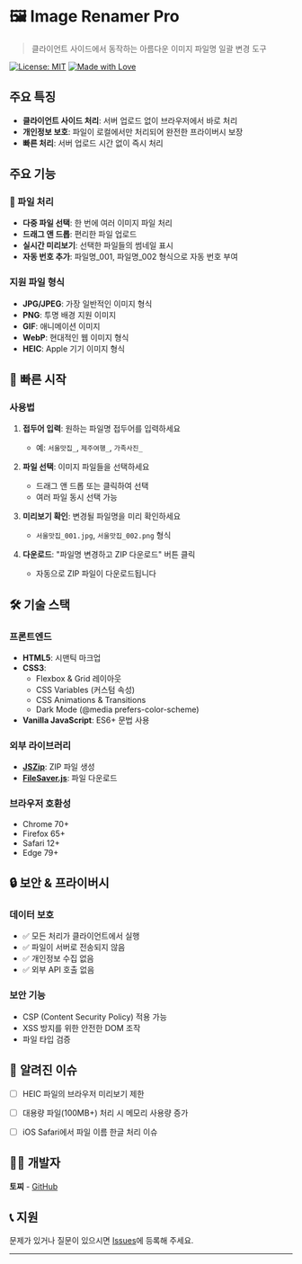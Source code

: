 # 🖼️ Image Renamer Pro

> 클라이언트 사이드에서 동작하는 아름다운 이미지 파일명 일괄 변경 도구

[![License: MIT](https://img.shields.io/badge/License-MIT-yellow.svg)](https://opensource.org/licenses/MIT)
[![Made with Love](https://img.shields.io/badge/Made%20with-❤️-red.svg)](https://github.com)

## 주요 특징

- **클라이언트 사이드 처리**: 서버 업로드 없이 브라우저에서 바로 처리
- **개인정보 보호**: 파일이 로컬에서만 처리되어 완전한 프라이버시 보장
- **빠른 처리**: 서버 업로드 시간 없이 즉시 처리

## 주요 기능

### 📂 파일 처리
- **다중 파일 선택**: 한 번에 여러 이미지 파일 처리
- **드래그 앤 드롭**: 편리한 파일 업로드
- **실시간 미리보기**: 선택한 파일들의 썸네일 표시
- **자동 번호 추가**: 파일명_001, 파일명_002 형식으로 자동 번호 부여

### 지원 파일 형식
- **JPG/JPEG**: 가장 일반적인 이미지 형식
- **PNG**: 투명 배경 지원 이미지
- **GIF**: 애니메이션 이미지
- **WebP**: 현대적인 웹 이미지 형식
- **HEIC**: Apple 기기 이미지 형식

## 🚀 빠른 시작

### 사용법

1. **접두어 입력**: 원하는 파일명 접두어를 입력하세요
   - 예: `서울맛집_`, `제주여행_`, `가족사진_`

2. **파일 선택**: 이미지 파일들을 선택하세요
   - 드래그 앤 드롭 또는 클릭하여 선택
   - 여러 파일 동시 선택 가능

3. **미리보기 확인**: 변경될 파일명을 미리 확인하세요
   - `서울맛집_001.jpg`, `서울맛집_002.png` 형식

4. **다운로드**: "파일명 변경하고 ZIP 다운로드" 버튼 클릭
   - 자동으로 ZIP 파일이 다운로드됩니다

## 🛠️ 기술 스택

### 프론트엔드
- **HTML5**: 시맨틱 마크업
- **CSS3**: 
  - Flexbox & Grid 레이아웃
  - CSS Variables (커스텀 속성)
  - CSS Animations & Transitions
  - Dark Mode (@media prefers-color-scheme)
- **Vanilla JavaScript**: ES6+ 문법 사용

### 외부 라이브러리
- **[JSZip](https://stuk.github.io/jszip/)**: ZIP 파일 생성
- **[FileSaver.js](https://github.com/eligrey/FileSaver.js/)**: 파일 다운로드

### 브라우저 호환성
- Chrome 70+
- Firefox 65+
- Safari 12+
- Edge 79+

## 🔒 보안 & 프라이버시

### 데이터 보호
- ✅ 모든 처리가 클라이언트에서 실행
- ✅ 파일이 서버로 전송되지 않음
- ✅ 개인정보 수집 없음
- ✅ 외부 API 호출 없음

### 보안 기능
- CSP (Content Security Policy) 적용 가능
- XSS 방지를 위한 안전한 DOM 조작
- 파일 타입 검증


## 🐛 알려진 이슈

- [ ] HEIC 파일의 브라우저 미리보기 제한
- [ ] 대용량 파일(100MB+) 처리 시 메모리 사용량 증가
- [ ] iOS Safari에서 파일 이름 한글 처리 이슈



## 👨‍💻 개발자

**토찌** - [GitHub](https://github.com/minjipi)

## 📞 지원

문제가 있거나 질문이 있으시면 [Issues](https://github.com/minjipi/Image-Rename/issues)에 등록해 주세요.

---
